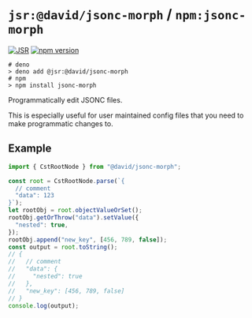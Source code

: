 # `jsr:@david/jsonc-morph` / `npm:jsonc-morph`

[![JSR](https://jsr.io/badges/@david/jsonc-morph)](https://jsr.io/@david/jsonc-morph)
[![npm version](https://badge.fury.io/js/jsonc-morph.svg)](https://badge.fury.io/js/jsonc-morph)

```
# deno
> deno add @jsr:@david/jsonc-morph
# npm
> npm install jsonc-morph
```

Programmatically edit JSONC files.

This is especially useful for user maintained config files that you need to make
programmatic changes to.

## Example

```ts
import { CstRootNode } from "@david/jsonc-morph";

const root = CstRootNode.parse(`{
  // comment
  "data": 123
}`);
let rootObj = root.objectValueOrSet();
rootObj.getOrThrow("data").setValue({
  "nested": true,
});
rootObj.append("new_key", [456, 789, false]);
const output = root.toString();
// {
//   // comment
//   "data": {
//     "nested": true
//   },
//   "new_key": [456, 789, false]
// }
console.log(output);
```
